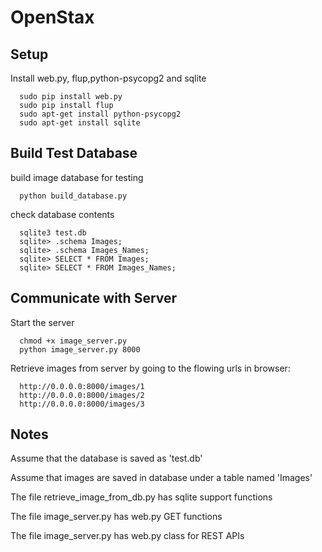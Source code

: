 OpenStax
========


Setup
--------

Install web.py, flup,python-psycopg2 and sqlite

      sudo pip install web.py
      sudo pip install flup
      sudo apt-get install python-psycopg2
      sudo apt-get install sqlite
      
<!---And run chmod +x code.py to make it executable.-->
Build Test Database
--------

build image database for testing

      python build_database.py
      
check database contents

      sqlite3 test.db
      sqlite> .schema Images;
      sqlite> .schema Images_Names;
      sqlite> SELECT * FROM Images;
      sqlite> SELECT * FROM Images_Names;



Communicate with Server
--------

Start the server

      chmod +x image_server.py
      python image_server.py 8000

Retrieve images from server by going to the flowing urls in browser:

      http://0.0.0.0:8000/images/1
      http://0.0.0.0:8000/images/2
      http://0.0.0.0:8000/images/3

Notes
--------

Assume that the database is saved as 'test.db'

Assume that images are saved in database under a table named 'Images'

The file retrieve_image_from_db.py has sqlite support functions

The file image_server.py has web.py GET functions

The file image_server.py has web.py class for REST APIs

